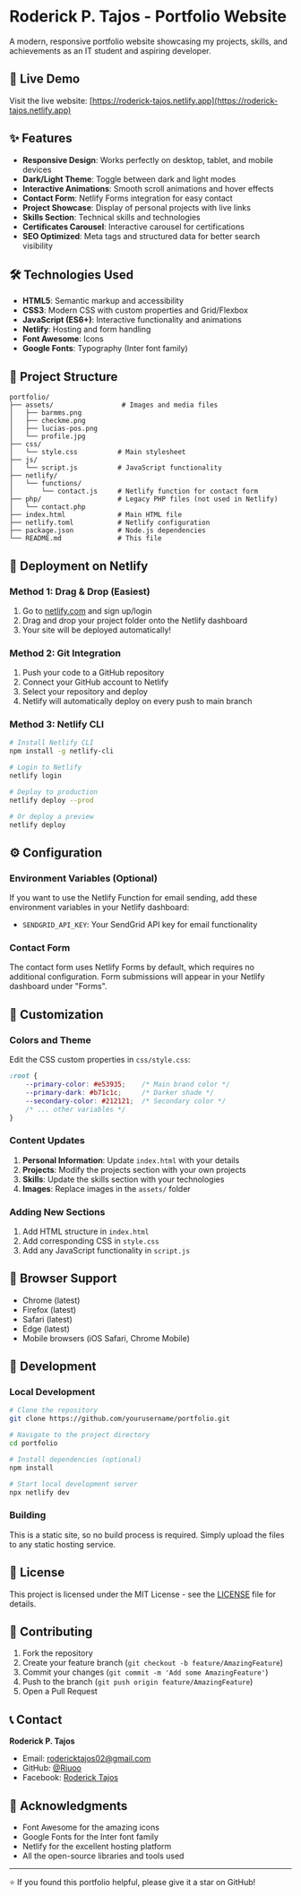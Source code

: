 # Roderick P. Tajos - Portfolio Website

A modern, responsive portfolio website showcasing my projects, skills, and achievements as an IT student and aspiring developer.

## 🚀 Live Demo

Visit the live website: [https://roderick-tajos.netlify.app](https://roderick-tajos.netlify.app)

## ✨ Features

- **Responsive Design**: Works perfectly on desktop, tablet, and mobile devices
- **Dark/Light Theme**: Toggle between dark and light modes
- **Interactive Animations**: Smooth scroll animations and hover effects
- **Contact Form**: Netlify Forms integration for easy contact
- **Project Showcase**: Display of personal projects with live links
- **Skills Section**: Technical skills and technologies
- **Certificates Carousel**: Interactive carousel for certifications
- **SEO Optimized**: Meta tags and structured data for better search visibility

## 🛠️ Technologies Used

- **HTML5**: Semantic markup and accessibility
- **CSS3**: Modern CSS with custom properties and Grid/Flexbox
- **JavaScript (ES6+)**: Interactive functionality and animations
- **Netlify**: Hosting and form handling
- **Font Awesome**: Icons
- **Google Fonts**: Typography (Inter font family)

## 📁 Project Structure

```
portfolio/
├── assets/                 # Images and media files
│   ├── barmms.png
│   ├── checkme.png
│   ├── lucias-pos.png
│   └── profile.jpg
├── css/
│   └── style.css          # Main stylesheet
├── js/
│   └── script.js          # JavaScript functionality
├── netlify/
│   └── functions/
│       └── contact.js     # Netlify function for contact form
├── php/                   # Legacy PHP files (not used in Netlify)
│   └── contact.php
├── index.html             # Main HTML file
├── netlify.toml           # Netlify configuration
├── package.json           # Node.js dependencies
└── README.md              # This file
```

## 🚀 Deployment on Netlify

### Method 1: Drag & Drop (Easiest)

1. Go to [netlify.com](https://netlify.com) and sign up/login
2. Drag and drop your project folder onto the Netlify dashboard
3. Your site will be deployed automatically!

### Method 2: Git Integration

1. Push your code to a GitHub repository
2. Connect your GitHub account to Netlify
3. Select your repository and deploy
4. Netlify will automatically deploy on every push to main branch

### Method 3: Netlify CLI

```bash
# Install Netlify CLI
npm install -g netlify-cli

# Login to Netlify
netlify login

# Deploy to production
netlify deploy --prod

# Or deploy a preview
netlify deploy
```

## ⚙️ Configuration

### Environment Variables (Optional)

If you want to use the Netlify Function for email sending, add these environment variables in your Netlify dashboard:

- `SENDGRID_API_KEY`: Your SendGrid API key for email functionality

### Contact Form

The contact form uses Netlify Forms by default, which requires no additional configuration. Form submissions will appear in your Netlify dashboard under "Forms".

## 🎨 Customization

### Colors and Theme

Edit the CSS custom properties in `css/style.css`:

```css
:root {
    --primary-color: #e53935;    /* Main brand color */
    --primary-dark: #b71c1c;     /* Darker shade */
    --secondary-color: #212121;  /* Secondary color */
    /* ... other variables */
}
```

### Content Updates

1. **Personal Information**: Update `index.html` with your details
2. **Projects**: Modify the projects section with your own projects
3. **Skills**: Update the skills section with your technologies
4. **Images**: Replace images in the `assets/` folder

### Adding New Sections

1. Add HTML structure in `index.html`
2. Add corresponding CSS in `style.css`
3. Add any JavaScript functionality in `script.js`

## 📱 Browser Support

- Chrome (latest)
- Firefox (latest)
- Safari (latest)
- Edge (latest)
- Mobile browsers (iOS Safari, Chrome Mobile)

## 🔧 Development

### Local Development

```bash
# Clone the repository
git clone https://github.com/yourusername/portfolio.git

# Navigate to the project directory
cd portfolio

# Install dependencies (optional)
npm install

# Start local development server
npx netlify dev
```

### Building

This is a static site, so no build process is required. Simply upload the files to any static hosting service.

## 📄 License

This project is licensed under the MIT License - see the [LICENSE](LICENSE) file for details.

## 🤝 Contributing

1. Fork the repository
2. Create your feature branch (`git checkout -b feature/AmazingFeature`)
3. Commit your changes (`git commit -m 'Add some AmazingFeature'`)
4. Push to the branch (`git push origin feature/AmazingFeature`)
5. Open a Pull Request

## 📞 Contact

**Roderick P. Tajos**
- Email: rodericktajos02@gmail.com
- GitHub: [@Riuoo](https://github.com/Riuoo)
- Facebook: [Roderick Tajos](https://www.facebook.com/roderick.tajos.3)

## 🙏 Acknowledgments

- Font Awesome for the amazing icons
- Google Fonts for the Inter font family
- Netlify for the excellent hosting platform
- All the open-source libraries and tools used

---

⭐ If you found this portfolio helpful, please give it a star on GitHub!
